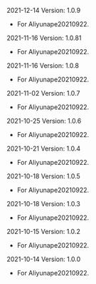 2021-12-14 Version: 1.0.9
- For Aliyunape20210922.

2021-11-16 Version: 1.0.81
- For Aliyunape20210922.

2021-11-16 Version: 1.0.8
- For Aliyunape20210922.

2021-11-02 Version: 1.0.7
- For Aliyunape20210922.

2021-10-25 Version: 1.0.6
- For Aliyunape20210922.

2021-10-21 Version: 1.0.4
- For Aliyunape20210922.

2021-10-18 Version: 1.0.5
- For Aliyunape20210922.

2021-10-18 Version: 1.0.3
- For Aliyunape20210922.

2021-10-15 Version: 1.0.2
- For Aliyunape20210922.

2021-10-14 Version: 1.0.0
- For Aliyunape20210922.

